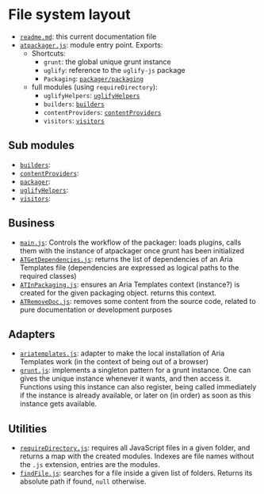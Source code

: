 # File system layout

* [`readme.md`](./readme.md): this current documentation file
* [`atpackager.js`](./atpackager.js): module entry point. Exports:
	* Shortcuts:
		* `grunt`: the global unique grunt instance
		* `uglify`: reference to the `uglify-js` package
		* `Packaging`: [`packager/packaging`](./packager/packaging)
	* full modules (using `requireDirectory`):
		* `uglifyHelpers`: [`uglifyHelpers`](./uglifyHelpers)
		* `builders`: [`builders`](./builders)
		* `contentProviders`: [`contentProviders`](./contentProviders)
		* `visitors`: [`visitors`](./visitors)



## Sub modules

* [`builders`](./builders):
* [`contentProviders`](./contentProviders):
* [`packager`](./packager):
* [`uglifyHelpers`](./uglifyHelpers):
* [`visitors`](./visitors):

## Business

* [`main.js`](./main.js): Controls the workflow of the packager: loads plugins, calls them with the instance of atpackager once grunt has been initialized
* [`ATGetDependencies.js`](./ATGetDependencies.js): returns the list of dependencies of an Aria Templates file (dependencies are expressed as logical paths to the required classes)
* [`ATInPackaging.js`](./ATInPackaging.js): ensures an Aria Templates context (instance?) is created for the given packaging object. returns this context.
* [`ATRemoveDoc.js`](./ATRemoveDoc.js): removes some content from the source code, related to pure documentation or development purposes

## Adapters

* [`ariatemplates.js`](./ariatemplates.js): adapter to make the local installation of Aria Templates work (in the context of being out of a browser)
* [`grunt.js`](./grunt.js): implements a singleton pattern for a grunt instance. One can gives the unique instance whenever it wants, and then access it. Functions using this instance can also register, being called immediately if the instance is already available, or later on (in order) as soon as this instance gets available.

## Utilities

* [`requireDirectory.js`](./requireDirectory.js): requires all JavaScript files in a given folder, and returns a map with the created modules. Indexes are file names without the `.js` extension, entries are the modules.
* [`findFile.js`](./findFile.js): searches for a file inside a given list of folders. Returns its absolute path if found, `null` otherwise.

